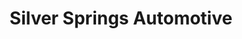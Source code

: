 ---
title: "Silver Springs Automotive"
url: /calgary/silver-springs-automotive/
shop: Autowerkstatt
---